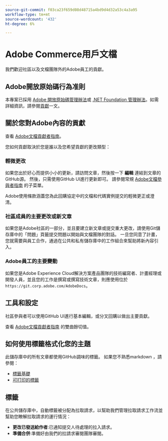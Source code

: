 ```yaml
---
source-git-commit: f03ca23f659d08d48715a4bd9d4d32a53c4a3a95
workflow-type: tm+mt
source-wordcount: '432'
ht-degree: 6%

---
```

# Adobe Commerce用戶文檔

我們歡迎社區以及文檔團隊外的Adobe員工的貢獻。

## Adobe開放原始碼行為准則

本專案已採用 [Adobe 開放原始碼管理辦法](code-of-conduct.md)或 [.NET Foundation 管理辦法](https://dotnetfoundation.org/code-of-conduct)。如需詳細資訊，請參閱[貢獻](contributing.md)一文。

## 關於您對Adobe內容的貢獻

查看 [Adobe文檔貢獻者指南](https://docs.adobe.com/content/help/en/contributor/contributor-guide/introduction.html)。

您如何貢獻取決於您是誰以及您希望貢獻的更改類型：

### 輕微更改

如果您出於好心而提供小小的更新，請訪問文章，然後按一下 **編輯** 連結到文章的GitHub源。 然後，只需使用GitHub UI進行更新即可。 請參閱常規 [Adobe文檔參與者指南](https://docs.adobe.com/content/help/en/contributor/contributor-guide/introduction.html) 的子菜單。

Adobe使用條款涵蓋您為此回購協定中的文檔和代碼實例提交的輕微更正或澄清。

### 社區成員的主要更改或新文章

如果您是Adobe社區的一部分，並且要建立新文章或提交重大更改，請使用Git儲存庫中的「問題」頁籤提交問題以開始與文檔團隊的對話。 一旦您同意了計畫，您就需要與員工合作，通過在公共和私有儲存庫中的工作組合來幫助將新內容引入。

<!--
If you submit a pull request with significant changes to documentation and code examples, you'll see a message in the pull request asking you to submit an online contribution license agreement (CLA). We need you to complete the online form before we can review your pull request.
-->

### Adobe員工的主要變動

如果您是Adobe Experience Cloud解決方案產品團隊的技術編寫者、計畫經理或開發人員，並且您的工作是撰寫或撰寫技術文章，則應使用位於 `https://git.corp.adobe.com/AdobeDocs`。

<!--Employees from other parts of the Adobe world should use the public repo for minor updates.-->

## 工具和設定

社區參與者可以使用GitHub UI進行基本編輯，或分叉回購以做出主要貢獻。

查看 [Adobe文檔貢獻者指南](https://docs.adobe.com/content/help/en/contributor/contributor-guide/introduction.html) 的雙曲餘切值。

## 如何使用標籤格式化您的主題

此儲存庫中的所有文章都使用GitHub調味的標籤。 如果您不熟悉markdown ，請參閱：

* [標籤基礎](https://help.github.com/articles/getting-started-with-writing-and-formatting-on-github/)
* [可打印的標籤](https://guides.github.com/pdfs/markdown-cheatsheet-online.pdf)

## 標籤

在公共儲存庫中，自動標籤被分配為拉取請求，以幫助我們管理拉取請求工作流並幫助您瞭解拉取請求的運行情況：

* **更改已發送給作者**:已通知提交人待處理的拉入請求。
* **準備合併**:準備好由我們的拉請求審閱團隊審閱。
